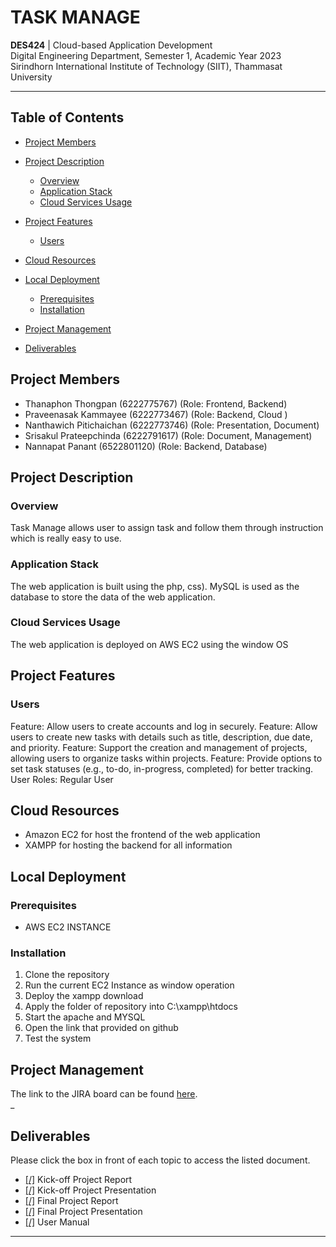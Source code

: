 # TASK MANAGE
**DES424** |  Cloud-based Application Development  
Digital Engineering Department, Semester 1, Academic Year 2023
Sirindhorn International Institute of Technology (SIIT), Thammasat University

---

## Table of Contents
- [Project Members](#project-members)
- [Project Description](#project-description)
    - [Overview](#overview)
    - [Application Stack](#application-stack)
    - [Cloud Services Usage](#cloud-services-usage)
    
   
- [Project Features](#project-features)
    - [Users](#users)
      
- [Cloud Resources](#cloud-resources)

- [Local Deployment](#local-deployment)
    - [Prerequisites](#prerequisites)
    - [Installation](#installation)
- [Project Management](#project-management)
- [Deliverables](#deliverables)

## Project Members
- Thanaphon Thongpan (6222775767)       (Role: Frontend, Backend)
- Praveenasak Kammayee   (6222773467)   (Role: Backend, Cloud )
-  Nanthawich Pitichaichan (6222773746) (Role: Presentation, Document)
- Srisakul Prateepchinda (6222791617)   (Role: Document, Management)
- Nannapat Panant (6522801120)          (Role: Backend, Database)

## Project Description
### Overview
Task Manage allows user to assign task and follow them through instruction which is really easy to use.

### Application Stack
The web application is built using the php, css). MySQL is used as the database to store the data of the web application. 

### Cloud Services Usage
The web application is deployed on AWS EC2 using the window OS





## Project Features
### Users

Feature: Allow users to create accounts and log in securely.
Feature: Allow users to create new tasks with details such as title, description, due date, and priority.
Feature: Support the creation and management of projects, allowing users to organize tasks within projects.
Feature: Provide options to set task statuses (e.g., to-do, in-progress, completed) for better tracking.
User Roles: Regular User


## Cloud Resources
- Amazon EC2 for host the frontend of the web application
- XAMPP for hosting the backend for all information



## Local Deployment
### Prerequisites
- AWS EC2 INSTANCE 

### Installation
1. Clone the repository
2. Run the current EC2 Instance as window operation
3. Deploy the xampp download
4. Apply the folder of repository into C:\xampp\htdocs
5. Start the apache and MYSQL
6. Open the link that provided on github
7. Test the system


## Project Management
The link to the JIRA board can be found [here]([https://paphana.atlassian.net/jira/software/projects/DTP/boards/1/roadmap?shared=&atlOrigin=eyJpIjoiNjQzZDhhOTQxZGY3NDdhMGE5ODQzZDAzYjMzY2E1YmYiLCJwIjoiaiJ9](https://trello.com/b/81oP5XLa/task-manage-project)).  
_

## Deliverables
Please click the box in front of each topic to access the listed document.

- [[/]](https://drive.google.com/file/d/1h-T9NTyA9GwxvaMqUdwn2v7MWOLPTha9/view?usp=sharing) Kick-off Project Report
- [[/]](https://drive.google.com/file/d/134FEbOzQIUFgJ_oEYinnjs4Kawbmnucr/view?usp=sharing) Kick-off Project Presentation
- [[/]](https://drive.google.com/file/d/17IAO09pFB6VL-ch35T2H7y-4rDKazro9/view?usp=sharing) Final Project Report
- [[/]](https://drive.google.com/file/d/1bPUdsWznhZyl_C9msrJdH8oQIjjZu2tm/view?usp=sharing) Final Project Presentation
- [[/]](https://drive.google.com/file/d/1uoUwIvTd58zyP-CuEygsWvEFG8TCxXgr/view?usp=sharing) User Manual
---
